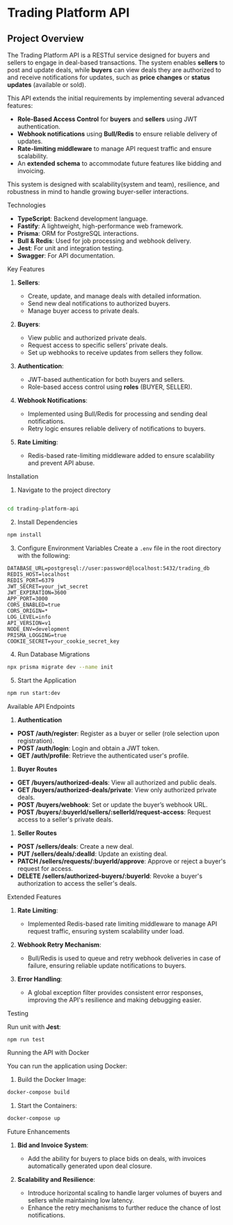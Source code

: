 
# Trading Platform API

## Project Overview 

The Trading Platform API is a RESTful service designed for buyers and sellers to engage in deal-based transactions. 
The system enables **sellers** to post and update deals, while **buyers** can view deals they are authorized to 
and receive notifications for updates, such as **price changes** or **status updates** (available or sold).

This API extends the initial requirements by implementing several advanced features:
- **Role-Based Access Control** for **buyers** and **sellers** using JWT authentication.
- **Webhook notifications** using **Bull/Redis** to ensure reliable delivery of updates.
- **Rate-limiting middleware** to manage API request traffic and ensure scalability.
- An **extended schema** to accommodate future features like bidding and invoicing.

This system is designed with scalability(system and team), resilience, and robustness in mind to handle growing buyer-seller interactions.

Technologies
- **TypeScript**: Backend development language.
- **Fastify**: A lightweight, high-performance web framework.
- **Prisma**: ORM for PostgreSQL interactions.
- **Bull & Redis**: Used for job processing and webhook delivery.
- **Jest**: For unit and integration testing.
- **Swagger**: For API documentation.

Key Features

1. **Sellers**:
    - Create, update, and manage deals with detailed information.
    - Send new deal notifications to authorized buyers.
    - Manage buyer access to private deals.

2. **Buyers**:
    - View public and authorized private deals.
    - Request access to specific sellers’ private deals.
    - Set up webhooks to receive updates from sellers they follow.

3. **Authentication**:
    - JWT-based authentication for both buyers and sellers.
    - Role-based access control using **roles** (BUYER, SELLER).

4. **Webhook Notifications**:
    - Implemented using Bull/Redis for processing and sending deal notifications.
    - Retry logic ensures reliable delivery of notifications to buyers.

5. **Rate Limiting**:
    - Redis-based rate-limiting middleware added to ensure scalability and prevent API abuse.

Installation

1. Navigate to the project directory
```bash

cd trading-platform-api
```

2. Install Dependencies
```bash
npm install
```

3. Configure Environment Variables
Create a `.env` file in the root directory with the following:
```
DATABASE_URL=postgresql://user:password@localhost:5432/trading_db
REDIS_HOST=localhost
REDIS_PORT=6379
JWT_SECRET=your_jwt_secret
JWT_EXPIRATION=3600
APP_PORT=3000
CORS_ENABLED=true
CORS_ORIGIN=*
LOG_LEVEL=info
API_VERSION=v1
NODE_ENV=development
PRISMA_LOGGING=true
COOKIE_SECRET=your_cookie_secret_key
```

4. Run Database Migrations
```bash
npx prisma migrate dev --name init
```

5. Start the Application
```bash
npm run start:dev
```

Available API Endpoints

1. **Authentication**
- **POST /auth/register**: Register as a buyer or seller (role selection upon registration).
- **POST /auth/login**: Login and obtain a JWT token.
- **GET /auth/profile**: Retrieve the authenticated user's profile.

1. **Buyer Routes**
- **GET /buyers/authorized-deals**: View all authorized and public deals.
- **GET /buyers/authorized-deals/private**: View only authorized private deals.
- **POST /buyers/webhook**: Set or update the buyer’s webhook URL.
- **POST /buyers/:buyerId/sellers/:sellerId/request-access**: Request access to a seller's private deals.

1. **Seller Routes**
- **POST /sellers/deals**: Create a new deal.
- **PUT /sellers/deals/:dealId**: Update an existing deal.
- **PATCH /sellers/requests/:buyerId/approve**: Approve or reject a buyer's request for access.
- **DELETE /sellers/authorized-buyers/:buyerId**: Revoke a buyer's authorization to access the seller's deals.

Extended Features

1. **Rate Limiting**:
    - Implemented Redis-based rate limiting middleware to manage API request traffic, ensuring system scalability under load.

2. **Webhook Retry Mechanism**:
    - Bull/Redis is used to queue and retry webhook deliveries in case of failure, ensuring reliable update notifications to buyers.

3. **Error Handling**:
    - A global exception filter provides consistent error responses, improving the API's resilience and making debugging easier.

Testing

Run unit with **Jest**:
```bash
npm run test
```

Running the API with Docker

You can run the application using Docker:

1. Build the Docker Image:
```bash
docker-compose build
```

1. Start the Containers:
```bash
docker-compose up
```

Future Enhancements

1. **Bid and Invoice System**:
    - Add the ability for buyers to place bids on deals, with invoices automatically generated upon deal closure.

2. **Scalability and Resilience**:
    - Introduce horizontal scaling to handle larger volumes of buyers and sellers while maintaining low latency.
    - Enhance the retry mechanisms to further reduce the chance of lost notifications.